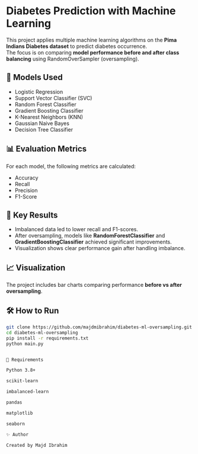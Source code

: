 # Diabetes Prediction with Machine Learning

This project applies multiple machine learning algorithms on the **Pima Indians Diabetes dataset** to predict diabetes occurrence.  
The focus is on comparing **model performance before and after class balancing** using RandomOverSampler (oversampling).

## 🚀 Models Used
- Logistic Regression
- Support Vector Classifier (SVC)
- Random Forest Classifier
- Gradient Boosting Classifier
- K-Nearest Neighbors (KNN)
- Gaussian Naive Bayes
- Decision Tree Classifier

## 📊 Evaluation Metrics
For each model, the following metrics are calculated:
- Accuracy
- Recall
- Precision
- F1-Score

## 🔎 Key Results
- Imbalanced data led to lower recall and F1-scores.
- After oversampling, models like **RandomForestClassifier** and **GradientBoostingClassifier** achieved significant improvements.
- Visualization shows clear performance gain after handling imbalance.

## 📈 Visualization
The project includes bar charts comparing performance **before vs after oversampling**.

## 🛠️ How to Run
```bash
git clone https://github.com/majdmibrahim/diabetes-ml-oversampling.git
cd diabetes-ml-oversampling
pip install -r requirements.txt
python main.py


📌 Requirements

Python 3.8+

scikit-learn

imbalanced-learn

pandas

matplotlib

seaborn

✨ Author

Created by Majd Ibrahim
